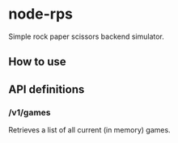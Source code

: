 # node-rps

Simple rock paper scissors backend simulator.

## How to use


## API definitions

### /v1/games
Retrieves a list of all current (in memory) games.